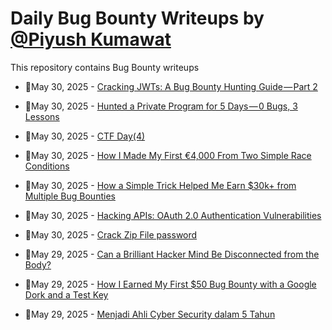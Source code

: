 # Daily Bug Bounty Writeups by [@Piyush Kumawat](https://twitter.com/piyush_supiy) 
This repository contains Bug Bounty writeups

<!-- BLOG-POST-LIST:START -->
 - 💯May 30, 2025 - [Cracking JWTs: A Bug Bounty Hunting Guide — Part 2](https://infosecwriteups.com/cracking-jwts-a-bug-bounty-hunting-guide-part-2-7bd111ddadd8?source=rss------bug_bounty-5) 

 - 💯May 30, 2025 - [Hunted a Private Program for 5 Days — 0 Bugs, 3 Lessons](https://infosecwriteups.com/hunted-a-private-program-for-5-days-0-bugs-3-lessons-b371a1a69d55?source=rss------bug_bounty-5) 

 - 💯May 30, 2025 - [CTF Day&lpar;4&rpar;](https://medium.com/@ahmednarmer1/ctf-day-4-76c165186a3a?source=rss------bug_bounty-5) 

 - 💯May 30, 2025 - [How I Made My First €4,000 From Two Simple Race Conditions](https://medium.com/@FufuFaf1/how-i-made-my-first-4-000-from-two-simple-race-conditions-270033021482?source=rss------bug_bounty-5) 

 - 💯May 30, 2025 - [How a Simple Trick Helped Me Earn $30k+ from Multiple Bug Bounties](https://medium.com/@cadeeper/how-a-simple-trick-helped-me-earn-30k-from-multiple-bug-bounties-211b75a998d9?source=rss------bug_bounty-5) 

 - 💯May 30, 2025 - [Hacking APIs: OAuth 2.0 Authentication Vulnerabilities](https://iaraoz.medium.com/hacking-apis-oauth-2-0-authentication-vulnerabilities-498c82ef4293?source=rss------bug_bounty-5) 

 - 💯May 30, 2025 - [Crack Zip File password](https://medium.com/@hrofficial62/crack-zip-file-password-2c08ad9053c5?source=rss------bug_bounty-5) 

 - 💯May 29, 2025 - [Can a Brilliant Hacker Mind Be Disconnected from the Body?](https://medium.com/@know.0nix/can-a-brilliant-hacker-mind-be-disconnected-from-the-body-4a0cf6e7da26?source=rss------bug_bounty-5) 

 - 💯May 29, 2025 - [How I Earned My First $50 Bug Bounty with a Google Dork and a Test Key](https://medium.com/@cybertechajju/how-i-earned-my-first-50-bug-bounty-with-a-google-dork-and-a-test-key-a3e6290db694?source=rss------bug_bounty-5) 

 - 💯May 29, 2025 - [Menjadi Ahli Cyber Security dalam 5 Tahun](https://medium.com/@zachriek/menjadi-ahli-cyber-security-dalam-5-tahun-5c4ee59ceb08?source=rss------bug_bounty-5) 
<!-- BLOG-POST-LIST:END -->
